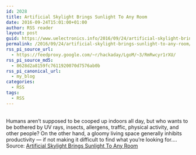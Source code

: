 ```yaml
---
id: 2028
title: Artificial Skylight Brings Sunlight To Any Room
date: 2016-09-24T15:01:00+01:00
author: RSS reader
layout: post
guid: https://www.uelectronics.info/2016/09/24/artificial-skylight-brings-sunlight-to-any-room/
permalink: /2016/09/24/artificial-skylight-brings-sunlight-to-any-room/
rss_pi_source_url:
  - https://feedproxy.google.com/~r/hackaday/LgoM/~3/RmRwcyr1rXU/
rss_pi_source_md5:
  - 8628d2a8159fc7611920070d7576ab0b
rss_pi_canonical_url:
  - my_blog
categories:
  - RSS
tags:
  - RSS
---
```

&#013;  
Humans aren’t supposed to be cooped up indoors all day, but who wants to be bothered by UV rays, insects, allergens, traffic, physical activity, and other people? On the other hand, a gloomy living space generally inhibits productivity — if not making it difficult to find what you’re looking for.…&#013;  
Source: <a href="https://feedproxy.google.com/~r/hackaday/LgoM/~3/RmRwcyr1rXU/" target="_blank">Artificial Skylight Brings Sunlight To Any Room</a>